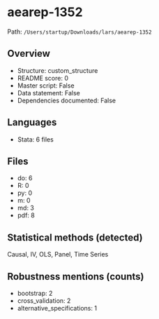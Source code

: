# aearep-1352

Path: `/Users/startup/Downloads/lars/aearep-1352`

## Overview
- Structure: custom_structure
- README score: 0
- Master script: False
- Data statement: False
- Dependencies documented: False

## Languages
- Stata: 6 files

## Files
- do: 6
- R: 0
- py: 0
- m: 0
- md: 3
- pdf: 8

## Statistical methods (detected)
Causal, IV, OLS, Panel, Time Series

## Robustness mentions (counts)
- bootstrap: 2
- cross_validation: 2
- alternative_specifications: 1